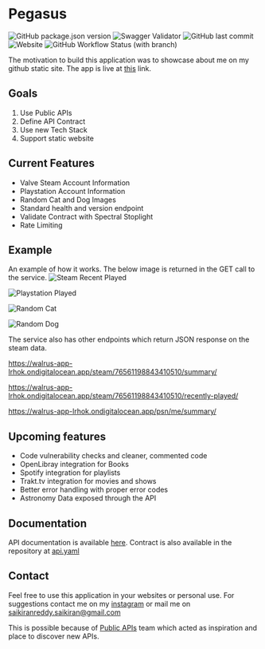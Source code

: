 # Pegasus

 ![GitHub package.json version](https://img.shields.io/github/package-json/v/KiranReddy0808/Pegasus) ![Swagger Validator](https://img.shields.io/swagger/valid/3.0?specUrl=https%3A%2F%2Fraw.githubusercontent.com%2FKiranReddy0808%2FPegasus%2Fmain%2Fsource%2Fapi%2Fapi.yaml) ![GitHub last commit](https://img.shields.io/github/last-commit/KiranReddy0808/Pegasus) ![Website](https://img.shields.io/website?down_color=red&down_message=offline&up_color=blue&up_message=online&url=https%3A%2F%2Fwalrus-app-lrhok.ondigitalocean.app%2Fapi-docs%2F)
 ![GitHub Workflow Status (with branch)](https://img.shields.io/github/actions/workflow/status/KiranReddy0808/Pegasus/main.yml?branch=main&label=API%20Spec)

The motivation to build this application was to showcase about me on my github static site. The app is live at [this](https://walrus-app-lrhok.ondigitalocean.app/) link.

## Goals

1. Use Public APIs
2. Define API Contract
3. Use new Tech Stack
4. Support static website

## Current Features

* Valve Steam Account Information
* Playstation Account Information
* Random Cat and Dog Images
* Standard health and version endpoint
* Validate Contract with Spectral Stoplight
* Rate Limiting

## Example

An example of how it works. The below image is returned in the GET call to the service.
![Steam Recent Played](https://walrus-app-lrhok.ondigitalocean.app/steam/76561198843410510/summary/svg?color=coral)

![Playstation Played](https://walrus-app-lrhok.ondigitalocean.app/psn/me/summary/svg?color=coral&sanitize=true)


![Random Cat](https://walrus-app-lrhok.ondigitalocean.app/catto)


![Random Dog](https://walrus-app-lrhok.ondigitalocean.app/doggo)

The service also has other endpoints which return JSON response on the steam data.

https://walrus-app-lrhok.ondigitalocean.app/steam/76561198843410510/summary/

https://walrus-app-lrhok.ondigitalocean.app/steam/76561198843410510/recently-played/

https://walrus-app-lrhok.ondigitalocean.app/psn/me/summary/


## Upcoming features


* Code vulnerability checks and cleaner, commented code
* OpenLibray integration for Books
* Spotify integration for playlists
* Trakt.tv integration for movies and shows
* Better error handling with proper error codes
* Astronomy Data exposed through the API

## Documentation

API documentation is available [here](https://walrus-app-lrhok.ondigitalocean.app/api-docs). Contract is also available in the repository at [api.yaml](source/api/api.yaml)

## Contact

Feel free to use this application in your websites or personal use. For suggestions contact me on my [instagram](https://www.instagram.com/pskiranreddy/)
or mail me on [saikiranreddy.saikiran@gmail.com](mailto:saikiranreddy.saikiran@gmail.com)

This is possible because of [Public APIs](https://github.com/public-apis/public-apis) team which acted as inspiration and place to discover new APIs.
